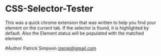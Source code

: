 CSS-Selector-Tester
===================

This was a quick chrome extension that was written to help you find your element on the current tab.
If the selector is found, it is highlighted by default. Also the Element status will be populated with
the matched element. 

#Author
Patrick Simpson
[izerop@gmail.com](mailto:patrick@ndefined.com)